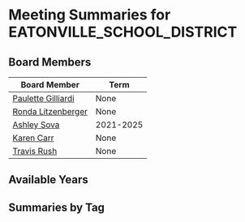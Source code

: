# Meeting Summaries for EATONVILLE_SCHOOL_DISTRICT

## Board Members

| Board Member       | Term           |
|--------------------|----------------|
| [Paulette Gilliardi](board_member_224.md) | None |
| [Ronda Litzenberger](board_member_225.md) | None |
| [Ashley Sova](board_member_226.md) | 2021-2025 |
| [Karen Carr](board_member_227.md) | None |
| [Travis Rush](board_member_228.md) | None |

## Available Years

## Summaries by Tag
